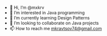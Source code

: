 - 👋 Hi, I’m @mxkrv
- 👀 I’m interested in Java programming
- 🌱 I’m currently learning Design Patterns
- 💞️ I’m looking to collaborate on Java projects
- 📫 How to reach me mkravtsov74@gmail.com

<!---
mxkrv/mxkrv is a ✨ special ✨ repository because its `README.md` (this file) appears on your GitHub profile.
You can click the Preview link to take a look at your changes.
--->
